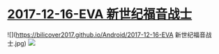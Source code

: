 # [2017-12-16-EVA 新世纪福音战士](https://bangumi.bilibili.com/anime/1635)
![](https://bilicover2017.github.io/Android/2017-12-16-EVA 新世纪福音战士.jpg)
![](https://bilicover2017.github.io/iOS/2017-12-16.jpg)